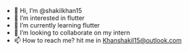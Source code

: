 - 👋 Hi, I’m @shakilkhan15
- 👀 I’m interested in flutter
- 🌱 I’m currently learning flutter
- 💞️ I’m looking to collaborate on my intern
- 📫 How to reach me? hit me in Khanshakil15@outlook.com

<!---
shakilkhan15/shakilkhan15 is a ✨ special ✨ repository because its `README.md` (this file) appears on your GitHub profile.
You can click the Preview link to take a look at your changes.
--->
